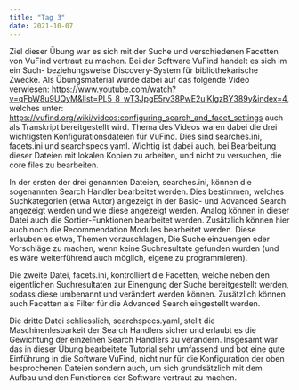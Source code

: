 ```yaml
---
title: "Tag 3"
date: 2021-10-07
---
```


Ziel dieser Übung war es sich mit der Suche und verschiedenen Facetten von VuFind vertraut zu machen. Bei der Software VuFind handelt es sich im ein Such- beziehungsweise Discovery-System für bibliothekarische Zwecke. Als Übungsmaterial wurde dabei auf das folgende Video verwiesen: https://www.youtube.com/watch?v=qFbW8u9UQyM&list=PL5_8_wT3JpgE5rv38PwE2ulKlgzBY389y&index=4, welches unter: https://vufind.org/wiki/videos:configuring_search_and_facet_settings auch als Transkript bereitgestellt wird. 
Thema des Videos waren dabei die drei wichtigsten Konfigurationsdateien für VuFind. Dies sind searches.ini, facets.ini und searchspecs.yaml. Wichtig ist dabei auch, bei Bearbeitung dieser Dateien mit lokalen Kopien zu arbeiten, und nicht zu versuchen, die core files zu bearbeiten. 

In der ersten der drei genannten Dateien, searches.ini, können die sogenannten Search Handler bearbeitet werden. Dies bestimmen, welches Suchkategorien (etwa Autor) angezeigt in der Basic- und Advanced Search angezeigt werden und wie diese angezeigt werden. Analog können in dieser Datei auch die Sortier-Funktionen bearbeitet werden. Zusätzlich können hier auch noch die Recommendation Modules bearbeitet werden. Diese erlauben es etwa, Themen vorzuschlagen, Die Suche einzuengen oder Vorschläge zu machen, wenn keine Suchresultate gefunden wurden (und es wäre weiterführend auch möglich, eigene zu programmieren).

Die zweite Datei, facets.ini, kontrolliert die Facetten, welche neben den eigentlichen Suchresultaten zur Einengung der Suche bereitgestellt werden, sodass diese umbenannt und verändert werden können. Zusätzlich können auch Facetten als Filter für die Advanced Search eingestellt werden.

Die dritte Datei schliesslich, searchspecs.yaml, stellt die Maschinenlesbarkeit der Search Handlers sicher und erlaubt es die Gewichtung der einzelnen Search Handlers zu verändern. 
Insgesamt war das in dieser Übung bearbeitete Tutorial sehr umfassend und bot eine gute Einführung in die Software VuFind, nicht nur für die Konfiguration der oben besprochenen Dateien sondern auch, um sich grundsätzlich mit dem Aufbau und den Funktionen der Software vertraut zu machen.  
